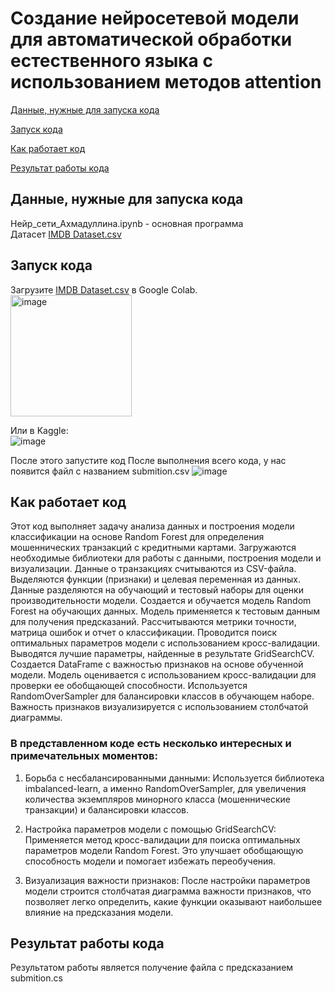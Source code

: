 Создание нейросетевой модели для автоматической обработки естественного языка с использованием методов attention
===========
[Данные, нужные для запуска кода](#title1)

[Запуск кода](#title2)

[Как работает код](#title3)

[Результат работы кода](#title4)

## <a id="title1">Данные, нужные для запуска кода</a>
Нейр_сети_Ахмадуллина.ipynb - основная программа   
Датасет [IMDB Dataset.csv](https://drive.google.com/file/d/1BU5CPG4ksZ9-oO514GIECU5QKUUMkPjX/view?usp=drive_link)

## <a id="title2">Запуск кода</a>
Загрузите  [IMDB Dataset.csv](https://drive.google.com/file/d/1BU5CPG4ksZ9-oO514GIECU5QKUUMkPjX/view?usp=drive_link) в Google Colab.  
<img width="194" alt="image" src="https://github.com/adelyaahmadullina/neuron_network/assets/120652605/5c7fbe61-d1c4-41a6-ba8e-b2a47e18436b">


Или в Kaggle:  
![image](https://github.com/kurrosan/DataAnalysis/assets/120035199/5346a717-48c4-4725-8b34-bce180cf0d7f)

После этого запустите код 
После выполнения всего кода, у нас появится файл с названием submition.csv
![image](https://github.com/kurrosan/DataAnalysis/assets/120035199/81125b73-6254-4bcc-994a-57c5f900b21e)


## <a id="title3">Как работает код</a>
Этот код выполняет задачу анализа данных и построения модели классификации на основе Random Forest для определения мошеннических транзакций с кредитными картами. Загружаются необходимые библиотеки для работы с данными, построения модели и визуализации. Данные о транзакциях считываются из CSV-файла. Выделяются функции (признаки) и целевая переменная из данных. Данные разделяются на обучающий и тестовый наборы для оценки производительности модели. Создается и обучается модель Random Forest на обучающих данных. Модель применяется к тестовым данным для получения предсказаний. Рассчитываются метрики точности, матрица ошибок и отчет о классификации. Проводится поиск оптимальных параметров модели с использованием кросс-валидации. Выводятся лучшие параметры, найденные в результате GridSearchCV. Создается DataFrame с важностью признаков на основе обученной модели. Модель оценивается с использованием кросс-валидации для проверки ее обобщающей способности. Используется RandomOverSampler для балансировки классов в обучающем наборе. Важность признаков визуализируется с использованием столбчатой диаграммы. 


### В представленном коде есть несколько интересных и примечательных моментов:

1. Борьба с несбалансированными данными:
Используется библиотека imbalanced-learn, а именно RandomOverSampler, для увеличения количества экземпляров минорного класса (мошеннические транзакции) и балансировки классов.

2. Настройка параметров модели с помощью GridSearchCV:
Применяется метод кросс-валидации для поиска оптимальных параметров модели Random Forest. Это улучшает обобщающую способность модели и помогает избежать переобучения.

3. Визуализация важности признаков:
После настройки параметров модели строится столбчатая диаграмма важности признаков, что позволяет легко определить, какие функции оказывают наибольшее влияние на предсказания модели.

## <a id="title4">Результат работы кода</a>
Результатом работы является получение файла c предсказанием submition.cs
